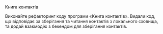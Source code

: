 Книга контактів

Виконайте рефакторинг коду програми «Книга контактів». Видали код, що відповідає
за зберігання та читання контактів з локального сховища, та додай взаємодію з
бекендом для зберігання контактів.
